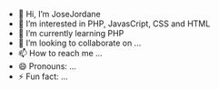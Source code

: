 - 👋 Hi, I’m JoseJordane
- 👀 I’m interested in PHP, JavasCript, CSS and HTML
- 🌱 I’m currently learning PHP
- 💞️ I’m looking to collaborate on ...
- 📫 How to reach me ...
- 😄 Pronouns: ...
- ⚡ Fun fact: ...

<!---
JoseJordane/JoseJordane is a ✨ special ✨ repository because its `README.md` (this file) appears on your GitHub profile.
You can click the Preview link to take a look at your changes.
--->
